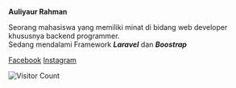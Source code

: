 <strong>Auliyaur Rahman</strong>

Seorang mahasiswa yang memiliki minat di bidang web developer khususnya backend programmer.<br>
Sedang mendalami Framework <i><b>Laravel</b></i> dan <i><b>Boostrap</b></i>

<a href="facebook.com/yayak.ghosa" target="_blank">Facebook</a> <a href="instagram.com/auliyaur_rahman" target="_blank">Instagram</a>

![Visitor Count](https://profile-counter.glitch.me/{username}/count.svg)
